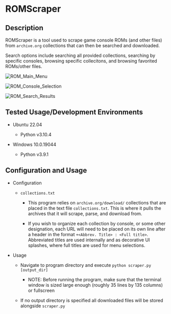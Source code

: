 # ROMScraper
## Description
ROMScraper is a tool used to scrape game console ROMs (and other files) from `archive.org` collections that can then be searched and downloaded. 

Search options include searching all provided collections, searching by specific consoles, browsing specific collecitons, and browsing favorited ROMs/other files.

![ROM_Main_Menu](https://user-images.githubusercontent.com/77858921/185810410-f0c4a896-6ff9-4080-8a8d-ecda72327ace.png)

![ROM_Console_Selection](https://user-images.githubusercontent.com/77858921/185808735-87641dd9-a103-4b4a-8986-1bdfa4749ce9.png)

![ROM_Search_Results](https://user-images.githubusercontent.com/77858921/185809758-e021b3e9-91c3-4e1a-82ce-44ad12eccd19.png)

## Tested Usage/Development Environments
- Ubuntu 22.04
  - Python v3.10.4
  
- Windows 10.0.19044
  - Python v3.9.1
  
## Configuration and Usage
- Configuration
  - `collections.txt`

    - This program relies on `archive.org/download/` collections that are placed in the text file `collections.txt`. This is where it pulls the archives that it will scrape, parse, and download from.

    - If you wish to organize each collection by console, or some other designation, each URL will need to be placed on its own line after a header in the format `+<Abbrev. Title> : <Full title>`. Abbreviated titles are used internally and as decorative UI splashes, where full titles are used for menu selections.
  
 - Usage
 
    - Navigate to program directory and execute `python scraper.py [output_dir]`

      - NOTE: Before running the program, make sure that the terminal window is sized large enough (roughly 35 lines by 135 columns) or fullscreen

    - If no output directory is specified all downloaded files will be stored alongside `scraper.py`
